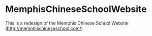 # MemphisChineseSchoolWebsite
This is a redesign of the Memphis Chinese School Website (http://memphischineseschool.com/)
